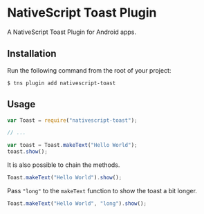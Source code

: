 # NativeScript Toast Plugin

A NativeScript Toast Plugin for Android apps.

## Installation

Run the following command from the root of your project:

```
$ tns plugin add nativescript-toast
```

## Usage

```js
var Toast = require("nativescript-toast");

// ...

var toast = Toast.makeText("Hello World");
toast.show();
```

It is also possible to chain the methods.
```js
Toast.makeText("Hello World").show();
```

Pass `"long"` to the `makeText` function to show the toast a bit longer.
```js
Toast.makeText("Hello World", "long").show();
```
